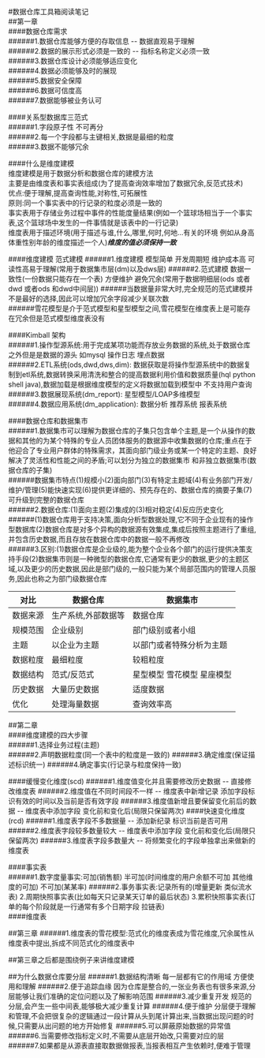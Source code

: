 #数据仓库工具箱阅读笔记  
##第一章  
####数据仓库需求  
######1.数据仓库能够方便的存取信息 -- 数据直观易于理解  
######2.数据的展示形式必须是一致的 -- 指标名称定义必须一致  
######3.数据仓库设计必须能够适应变化  
######4.数据必须能够及时的展现  
######5.数据安全保障  
######6.数据可信度高  
######7.数据能够被业务认可  

####关系型数据库三范式  
######1.字段原子性 不可再分  
######2.每一个字段都与主键相关,数据是最细的粒度  
######3.数据不能够冗余  

####什么是维度建模  
维度建模是用于数据分析和数据仓库的建模方法  
主要是由维度表和事实表组成(为了提高查询效率增加了数据冗余,反范式技术)  
优点:便于理解,提高查询性能,对称性,可拓展性  
原则:同一个事实表中的行记录的粒度必须是一致的  
事实表用于存储业务过程中事件的性能度量结果(例如一个篮球场相当于一个事实表,这个篮球场中发生的一件事情就是该表中的一行记录)  
维度表用于描述环境(用于描述与谁,什么,哪里,何时,何地...有关的环境 例如从身高体重性别年龄的维度描述一个人)***维度的值必须保持一致***  

####维度建模 范式建模
######1.维度建模 模型简单 开发周期短 维护成本高 可读性高易于理解(常用于数据集市层(dm)以及dws层)
######2.范式建模 数据一致性(一份数据只能存在一个表) 方便维护 避免冗余(常用于数据明细层(ods 或者 dwd 或者ods 和dwd中间层))
######当数据量非常大时,完全规范的范式建模并不是最好的选择,因此可以增加冗余字段减少关联次数  
######雪花模型是介于范式模型和星型模型之间,雪花模型在维度表上是可能存在冗余但是范式模型维度表没有  


####Kimball 架构  
######1.操作型源系统:用于完成某项功能而存放业务数据的系统,处于数据仓库之外但是是数据的源头 如mysql 操作日志 埋点数据  
######2.ETL系统(ods,dwd,dws,dim): 数据获取是将操作型源系统中的数据复制到etl系统,数据转换采用清洗和整合的提高数据利用价值和数据质量(hql python shell java),数据加载是根据维度模型的定义将数据加载到模型中  不支持用户查询  
######3.数据展现系统(dm_report): 星型模型/LOAP多维模型  
######4.数据应用系统(dm_application): 数据分析 推荐系统 报表系统  

####数据仓库和数据集市  
######1.数据集市可以理解为数据仓库的子集只包含单个主题,是一个从操作的数据和其他的为某个特殊的专业人员团体服务的数据源中收集数据的仓库;重点在于他迎合了专业用户群体的特殊需求，其面向部门级业务或某一个特定的主题、良好解决了灵活性和性能之间的矛盾;可以划分为独立的数据集市 和非独立数据集市(数据仓库的子集)  
######数据集市特点(1)规模小(2)面向部门(3)有特定主题域(4)有业务部门开发/维护/管理(5)能快速实现(6)提供更详细的、预先存在的、数据仓库的摘要子集(7)可升级到完整的数据仓库  
######2.数据仓库:(1)面向主题(2)集成的(3)相对稳定(4)反应历史变化  
######(1)数据仓库用于支持决策,面向分析型数据处理,它不同于企业现有的操作型数据库(2)数据仓库是对多个异构的数据源有效集成,集成后按照主题进行了重组,并包含历史数据,而且存放在数据仓库中的数据一般不再修改  
######3.区别:(1)数据仓库是企业级的,能为整个企业各个部门的运行提供决策支持手段(2)数据集市则是一种微型的数据仓库,它通常有更少的数据,更少的主题区域,以及更少的历史数据,因此是部门级的,一般只能为某个局部范围内的管理人员服务,因此也称之为部门级数据仓库  

|  对比  | 数据仓库 | 数据集市 |
|  -----  | ----- | ----  |
| 数据来源  | 生产系统,外部数据等 | 数据仓库 |
| 规模范围  | 企业级别 | 部门级别或者小组 |
| 主题  | 以企业为主题 | 以部门或者特殊分析为主题 |
| 数据粒度  | 最细粒度 | 较粗粒度 |
| 数据结构  | 范式/反范式 | 星型模型 雪花模型 星座模型 |
| 历史数据  | 大量历史数据 | 适度数据 |
| 优化  | 处理海量数据 | 查询效率高 |


##第二章  
####维度建模的四大步骤  
######1.选择业务过程(主题)  
######2.声明数据粒度(同一个表中的粒度是一致的)
######3.确定维度(保证描述标识统一)
######4.确定事实(行记录与粒度保持一致)  


####缓慢变化维度(scd)
######1.维度值变化并且需要修改历史数据 -- 直接修改维度表
######2.维度值在不同时间段不一样 -- 维度表中新增记录 添加字段标识有效的时间以及当前是否有效字段
######3.维度值新增且要保留变化前后的数据 -- 维度表中添加字段 变化前和变化后(局限只保留两次)
####快速变化维度(rcd)
######1.维度表字段不多数据量 -- 添加新纪录 标识当前是否可用
######2.维度表字段较多数量较大 -- 维度表中添加字段 变化前和变化后(局限只保留两次)
######3.维度表字段多数量大 -- 将频繁变化的字段单独拿出来做新的维度表


####事实表  
######1.数字度量事实:可加(销售额) 半可加(时间维度的用户余额不可加 其他维度的可加) 不可加(某某率)
######2.事务事实表:记录所有的(增量更新 类似流水表) 2.周期快照事实表(比如每天只记录某天订单的最后状态) 3.累积快照事实表(订单的每个阶段就是一行通常有多个日期字段 拉链表)  
####维度表  


##第三章
######1.维度表的雪花模型:范式化的维度表成为雪花维度,冗余属性从维度表中提出,拆成不同范式化的维度表中  

##第三章之后都是围绕例子来讲维度建模


##为什么数据仓库要分层
######1.数据结构清晰 每一层都有它的作用域 方便使用和理解
######2.便于追踪血缘 因为仓库是整合的,一张业务表也有很多来源,分层能够让我们准确的定位问题以及了解影响范围
######3.减少重复开发 规范的分层,会产生一些中间表,能够极大减少重复计算
######4.便于维护 分层便于理解和管理,不会把很复杂的逻辑通过一段计算从头到尾计算出来,当数据出现问题的时候,只需要从出问题的地方开始修复
######5.可以屏蔽原始数据的异常值
######6.当需要修改指标定义时,不需要从底层开始改,只需要对应的层
######7.如果都是从源表直接取数据做报表,当报表相互产生依赖时,便难于管理